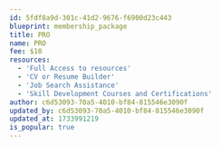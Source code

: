 ```yaml
---
id: 5fdf8a9d-301c-41d2-9676-f6900d23c443
blueprint: membership_package
title: PRO
name: PRO
fee: $10
resources:
  - 'Full Access to resources'
  - 'CV or Resume Builder'
  - 'Job Search Assistance'
  - 'Skill Development Courses and Certifications'
author: c6d53093-70a5-4010-bf84-815546e3090f
updated_by: c6d53093-70a5-4010-bf84-815546e3090f
updated_at: 1733991219
is_popular: true
---
```

